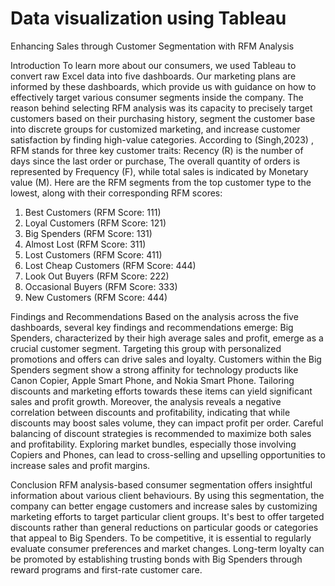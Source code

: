 # Data visualization using Tableau
Enhancing Sales through Customer Segmentation with RFM Analysis

Introduction
To learn more about our consumers, we used Tableau to convert raw Excel data into five
dashboards. Our marketing plans are informed by these dashboards, which provide us with
guidance on how to effectively target various consumer segments inside the company.
The reason behind selecting RFM analysis was its capacity to precisely target customers based
on their purchasing history, segment the customer base into discrete groups for customized
marketing, and increase customer satisfaction by finding high-value categories. According to
(Singh,2023) , RFM stands for three key customer traits: Recency (R) is the number of days
since the last order or purchase, The overall quantity of orders is represented by Frequency
(F), while total sales is indicated by Monetary value (M).
Here are the RFM segments from the top customer type to the lowest, along with their
corresponding RFM scores:
1. Best Customers (RFM Score: 111)
2. Loyal Customers (RFM Score: 121)
3. Big Spenders (RFM Score: 131)
4. Almost Lost (RFM Score: 311)
5. Lost Customers (RFM Score: 411)
6. Lost Cheap Customers (RFM Score: 444)
7. Look Out Buyers (RFM Score: 222)
8. Occasional Buyers (RFM Score: 333)
9. New Customers (RFM Score: 444)

Findings and Recommendations
Based on the analysis across the five dashboards, several key findings and recommendations
emerge: Big Spenders, characterized by their high average sales and profit, emerge as a crucial
customer segment. Targeting this group with personalized promotions and offers can drive
sales and loyalty. Customers within the Big Spenders segment show a strong affinity for
technology products like Canon Copier, Apple Smart Phone, and Nokia Smart Phone. Tailoring
discounts and marketing efforts towards these items can yield significant sales and profit
growth. Moreover, the analysis reveals a negative correlation between discounts and
profitability, indicating that while discounts may boost sales volume, they can impact profit
per order. Careful balancing of discount strategies is recommended to maximize both sales
and profitability. Exploring market bundles, especially those involving Copiers and Phones, can
lead to cross-selling and upselling opportunities to increase sales and profit margins.

Conclusion
RFM analysis-based consumer segmentation offers insightful information about various client
behaviours. By using this segmentation, the company can better engage customers and
increase sales by customizing marketing efforts to target particular client groups. It's best to
offer targeted discounts rather than general reductions on particular goods or categories that
appeal to Big Spenders. To be competitive, it is essential to regularly evaluate consumer
preferences and market changes. Long-term loyalty can be promoted by establishing trusting
bonds with Big Spenders through reward programs and first-rate customer care.
